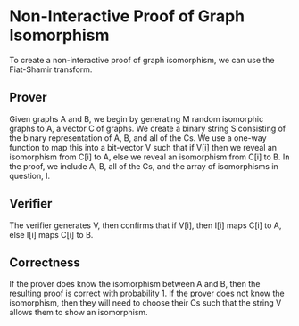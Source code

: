 # Non-Interactive Proof of Graph Isomorphism

To create a non-interactive proof of graph isomorphism, we can use
the Fiat-Shamir transform.

## Prover

Given graphs A and B, we begin by generating M random isomorphic graphs to A, a
vector C of graphs. We create a binary string S consisting of the binary
representation of A, B, and all of the Cs. We use a one-way function to map
this into a bit-vector V such that if V[i] then we reveal an isomorphism from
C[i] to A, else we reveal an isomorphism from C[i] to B. In the proof, we
include A, B, all of the Cs, and the array of isomorphisms in question, I.

## Verifier

The verifier generates V, then confirms that if V[i], then I[i] maps C[i] to A,
else I[i] maps C[i] to B.

## Correctness

If the prover does know the isomorphism between A and B, then the resulting
proof is correct with probability 1. If the prover does not know the isomorphism,
then they will need to choose their Cs such that the string V allows them to show
an isomorphism.
